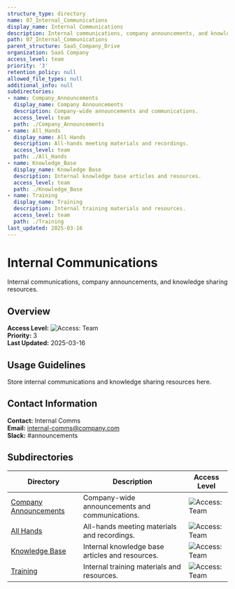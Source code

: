 ```yaml
---
structure_type: directory
name: 07_Internal_Communications
display_name: Internal Communications
description: Internal communications, company announcements, and knowledge sharing resources.
path: 07_Internal_Communications
parent_structure: SaaS_Company_Drive
organization: SaaS Company
access_level: team
priority: '3'
retention_policy: null
allowed_file_types: null
additional_info: null
subdirectories:
- name: Company_Announcements
  display_name: Company Announcements
  description: Company-wide announcements and communications.
  access_level: team
  path: ./Company_Announcements
- name: All_Hands
  display_name: All Hands
  description: All-hands meeting materials and recordings.
  access_level: team
  path: ./All_Hands
- name: Knowledge_Base
  display_name: Knowledge Base
  description: Internal knowledge base articles and resources.
  access_level: team
  path: ./Knowledge_Base
- name: Training
  display_name: Training
  description: Internal training materials and resources.
  access_level: team
  path: ./Training
last_updated: 2025-03-16
---
```


# Internal Communications

Internal communications, company announcements, and knowledge sharing resources.

## Overview

**Access Level:** ![Access: Team](https://img.shields.io/badge/Access-Team-blue)  
**Priority:** 3  
**Last Updated:** 2025-03-16  

## Usage Guidelines

Store internal communications and knowledge sharing resources here.


## Contact Information

**Contact:** Internal Comms  
**Email:** internal-comms@company.com  
**Slack:** #announcements  

## Subdirectories

| Directory | Description | Access Level |
|-----------|-------------|--------------|
| [Company Announcements](./Company_Announcements/) | Company-wide announcements and communications. | ![Access: Team](https://img.shields.io/badge/Access-Team-blue) |
| [All Hands](./All_Hands/) | All-hands meeting materials and recordings. | ![Access: Team](https://img.shields.io/badge/Access-Team-blue) |
| [Knowledge Base](./Knowledge_Base/) | Internal knowledge base articles and resources. | ![Access: Team](https://img.shields.io/badge/Access-Team-blue) |
| [Training](./Training/) | Internal training materials and resources. | ![Access: Team](https://img.shields.io/badge/Access-Team-blue) |
